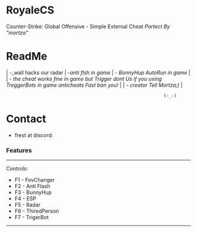 # RoyaleCS
Counter-Strike: Global Offensive - Simple External Cheat _Portect By "mortza"_

    
# ReadMe                                                                                                             
 | -_wall hacks our radar
 | -_anti flsh in game_
 | - _BonnyHup AutoRun in game_                                                                                        |
 | - _the cheat works fine in game but Trigger dont Us if you using TreggerBots in game anticheats Fast ban you!_      |
 | - _creator Tell Mortza;)_                                                                                           |

                                                                (-_-)


# Contact
- frest at discord: 

### Features

__________________________________
Controls:
  - F1 - FovChanger
  - F2 - Anti Flash	
  - F3 - BunnyHup	
  - F4 - ESP	
  - F5 - Radar	
  - F6 - ThiredPerson	
  - F7 - TrigerBot
 __________________________________

